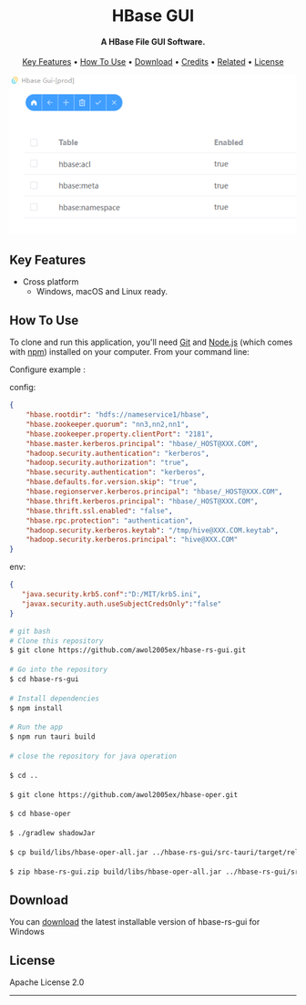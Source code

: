 
<h1 align="center">
  HBase GUI
  <br>
</h1>

<h4 align="center">A HBase File GUI Software.</h4>


<p align="center">
  <a href="#key-features">Key Features</a> •
  <a href="#how-to-use">How To Use</a> •
  <a href="#download">Download</a> •
  <a href="#credits">Credits</a> •
  <a href="#related">Related</a> •
  <a href="#license">License</a>
</p>

![screenshot](doc\screenshot.png)

## Key Features

* Cross platform
  - Windows, macOS and Linux ready.

## How To Use

To clone and run this application, you'll need [Git](https://git-scm.com) and [Node.js](https://nodejs.org/en/download/) (which comes with [npm](http://npmjs.com)) installed on your computer. From your command line:

Configure example :

config:
```json
{
	"hbase.rootdir": "hdfs://nameservice1/hbase",
	"hbase.zookeeper.quorum": "nn3,nn2,nn1",
	"hbase.zookeeper.property.clientPort": "2181",
	"hbase.master.kerberos.principal": "hbase/_HOST@XXX.COM",
	"hadoop.security.authentication": "kerberos",
	"hadoop.security.authorization": "true",
	"hbase.security.authentication": "kerberos",
	"hbase.defaults.for.version.skip": "true",
	"hbase.regionserver.kerberos.principal": "hbase/_HOST@XXX.COM",
	"hbase.thrift.kerberos.principal": "hbase/_HOST@XXX.COM",
	"hbase.thrift.ssl.enabled": "false",
	"hbase.rpc.protection": "authentication",
	"hadoop.security.kerberos.keytab": "/tmp/hive@XXX.COM.keytab",
	"hadoop.security.kerberos.principal": "hive@XXX.COM"
}
```

env:
```json
{
   "java.security.krb5.conf":"D:/MIT/krb5.ini",
   "javax.security.auth.useSubjectCredsOnly":"false"
}
```


```bash
# git bash
# Clone this repository
$ git clone https://github.com/awol2005ex/hbase-rs-gui.git

# Go into the repository
$ cd hbase-rs-gui

# Install dependencies
$ npm install

# Run the app
$ npm run tauri build

# close the repository for java operation

$ cd ..

$ git clone https://github.com/awol2005ex/hbase-oper.git

$ cd hbase-oper

$ ./gradlew shadowJar

$ cp build/libs/hbase-oper-all.jar ../hbase-rs-gui/src-tauri/target/release/

$ zip hbase-rs-gui.zip build/libs/hbase-oper-all.jar ../hbase-rs-gui/src-tauri/target/release/hbase-rs-gui.exe
```


## Download

You can [download](https://github.com/awol2005ex/hbase-rs-gui/releases/tag/v0.1.0) the latest installable version of hbase-rs-gui for Windows 




## License

Apache License 2.0

---